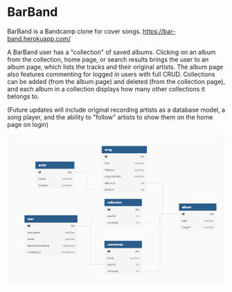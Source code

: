 # BarBand

BarBand is a Bandcamp clone for cover songs.
https://bar-band.herokuapp.com/

A BarBand user has a "collection" of saved albums. Clicking on an album from the collection, home page, or search results brings the user to an album page, which lists the tracks and their original artists. The album page also features commenting for logged in users with full CRUD. Collections can be added (from the album page) and deleted (from the collection page), and each album in a collection displays how many other collections it belongs to.


(Future updates will include original recording artists as a database model, a song player, and the ability to "follow" artists to show them on the home page on login)

![Database Schema](https://github.com/boothjacobs/React-barBand/blob/main/frontend/src/images/schema.png)
